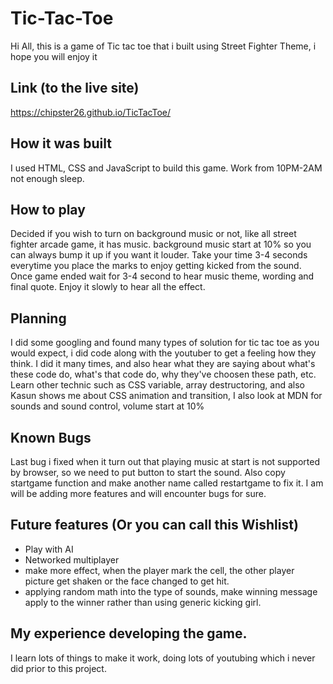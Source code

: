 # Tic-Tac-Toe

Hi All, this is a game of Tic tac toe that i built using Street Fighter Theme, i hope you will enjoy it

## Link (to the live site)

https://chipster26.github.io/TicTacToe/

## How it was built 

I used HTML, CSS and JavaScript to build this game. Work from 10PM-2AM not enough sleep.


## How to play 
Decided if you wish to turn on background music or not, like all street fighter arcade game, it has music.
background music start at 10% so you can always bump it up if you want it louder.
Take your time 3-4 seconds everytime you place the marks to enjoy getting kicked from the sound.
Once game ended wait for 3-4 second to hear music theme, wording and final quote.
Enjoy it slowly to hear all the effect.

## Planning
I did some googling and found many types of solution for tic tac toe as you would expect, i did code along with the youtuber to get a feeling how they think.
I did it many times, and also hear what they are saying about what's these code do, what's that code do, why they've choosen these path, etc. Learn other technic
such as CSS variable, array destructoring, and also Kasun shows me about CSS animation and transition, I also look at MDN for sounds and sound control, volume start at 10%

## Known Bugs
Last bug i fixed when it turn out that playing music at start is not supported by browser, so we need to put button to start the sound.
Also copy startgame function and make another name called restartgame to fix it. I am will be adding more features and will encounter bugs for sure.


## Future features (Or you can call this Wishlist)
- Play with AI
- Networked multiplayer
- make more effect, when the player mark the cell, the other player picture get shaken or the face changed to get hit.
- applying random math into the type of sounds, make winning message apply to the winner rather than using generic kicking girl.

## My experience developing the game.
I learn lots of things to make it work, doing lots of youtubing which i never did prior to this project.
